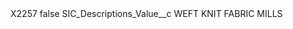 <?xml version="1.0" encoding="UTF-8"?>
<CustomMetadata xmlns="http://soap.sforce.com/2006/04/metadata" xmlns:xsi="http://www.w3.org/2001/XMLSchema-instance" xmlns:xsd="http://www.w3.org/2001/XMLSchema">
    <label>X2257</label>
    <protected>false</protected>
    <values>
        <field>SIC_Descriptions_Value__c</field>
        <value xsi:type="xsd:string">WEFT KNIT FABRIC MILLS</value>
    </values>
</CustomMetadata>
